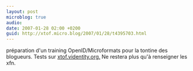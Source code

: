 ```yaml
---
layout: post
microblog: true
audio: 
date: 2007-01-28 02:00 +0200
guid: http://xtof.micro.blog/2007/01/28/t4395703.html
---
```

préparation d'un training OpenID/Microformats pour la tontine des blogueurs. Tests sur [xtof.videntity.org.](http://xtof.videntity.org.) Ne restera plus qu'à renseigner les xfn.
